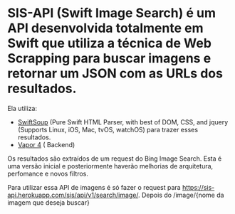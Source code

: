 
# SIS-API (Swift Image Search) é um API desenvolvida totalmente em Swift que utiliza a técnica de Web Scrapping para buscar imagens e retornar um JSON com as URLs dos resultados. 
Ela utiliza: 

- [SwiftSoup](https://github.com/scinfu/SwiftSoup) (Pure Swift HTML Parser, with best of DOM, CSS, and jquery (Supports Linux, iOS, Mac, tvOS, watchOS) para trazer esses resultados. 
- [Vapor 4](https://github.com/vapor/) ( Backend)

Os resultados são extraídos de um request do Bing Image Search.
Esta é uma versão inicial e posteriormente haverão melhorias de arquitetura, perfomance e novos filtros. 

Para utilizar essa API de imagens é só fazer o request para https://sis-api.herokuapp.com/sis/api/v1/search/image/.
Depois do /image/{nome da imagem que deseja buscar}
 

